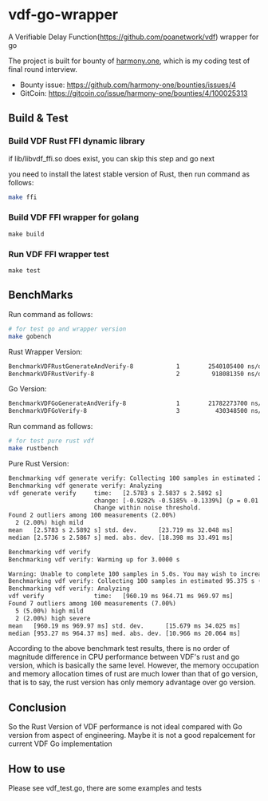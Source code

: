 # vdf-go-wrapper
A Verifiable Delay Function(https://github.com/poanetwork/vdf) wrapper for go

The project is built for bounty of [harmony.one](https://github.com/harmony-one), which is my coding test of final round interview.

- Bounty issue: https://github.com/harmony-one/bounties/issues/4
- GitCoin: https://gitcoin.co/issue/harmony-one/bounties/4/100025313

## Build & Test

### Build VDF Rust FFI dynamic library

if lib/libvdf_ffi.so does exist, you can skip this step and go next

you need to install the latest stable version of Rust, then run command as follows:

```bash
make ffi
```

### Build VDF FFI wrapper for golang

```
make build
```

### Run VDF FFI wrapper test

```
make test
```

## BenchMarks

Run command as follows:

```bash
# for test go and wrapper version
make gobench
```

Rust Wrapper Version:

```txt
BenchmarkVDFRustGenerateAndVerify-8            1        2540105400 ns/op            2424 B/op         11 allocs/op
BenchmarkVDFRustVerify-8                       2         918081350 ns/op             640 B/op          3 allocs/op
```

Go Version:

```txt
BenchmarkVDFGoGenerateAndVerify-8              1        21782273700 ns/op       22599506944 B/op        221367368 allocs/op
BenchmarkVDFGoVerify-8                         3          430348500 ns/op           95602450 B/op          946134 allocs/op
```

Run command as follows:

```bash
# for test pure rust vdf
make rustbench
```

Pure Rust Version:

```txt
Benchmarking vdf generate verify: Collecting 100 samples in estimated 254.63 s (100 iterations)
Benchmarking vdf generate verify: Analyzing
vdf generate verify     time:   [2.5783 s 2.5837 s 2.5892 s]
                        change: [-0.9282% -0.5185% -0.1339%] (p = 0.01 < 0.05)
                        Change within noise threshold.
Found 2 outliers among 100 measurements (2.00%)
  2 (2.00%) high mild
mean   [2.5783 s 2.5892 s] std. dev.      [23.719 ms 32.048 ms]
median [2.5736 s 2.5867 s] med. abs. dev. [18.398 ms 33.491 ms]

Benchmarking vdf verify
Benchmarking vdf verify: Warming up for 3.0000 s

Warning: Unable to complete 100 samples in 5.0s. You may wish to increase target time to 95.4s, or reduce sample count to 10.
Benchmarking vdf verify: Collecting 100 samples in estimated 95.375 s (100 iterations)
Benchmarking vdf verify: Analyzing
vdf verify              time:   [960.19 ms 964.71 ms 969.97 ms]
Found 7 outliers among 100 measurements (7.00%)
  5 (5.00%) high mild
  2 (2.00%) high severe
mean   [960.19 ms 969.97 ms] std. dev.      [15.679 ms 34.025 ms]
median [953.27 ms 964.37 ms] med. abs. dev. [10.966 ms 20.064 ms]
```

According to the above benchmark test results, there is no order of magnitude difference in CPU performance between VDF's rust and go version, which is basically the same level. However, the memory occupation and memory allocation times of rust are much lower than that of go version, that is to say, the rust version has only memory advantage over go version.

## Conclusion

So the Rust Version of VDF performance is not ideal compared with Go version from aspect of engineering. Maybe it is not a good repalcement for current VDF Go implementation

## How to use 

Please see vdf_test.go, there are some examples and tests